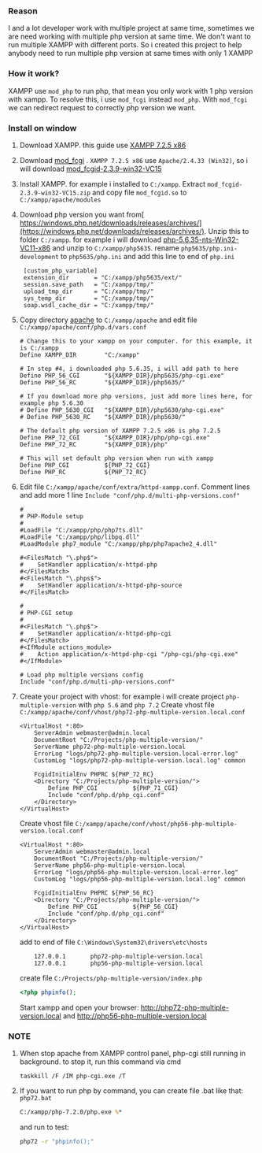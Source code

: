 ### Reason 
I and a lot developer work with multiple project at same time, sometimes we are need working with multiple php version 
at same time. We don't want to run multiple XAMPP with different ports. So i created this project to help anybody need
to run multiple php version at same times with only 1 XAMPP

### How it work?
XAMPP use `mod_php` to run php, that mean you only work with 1 php version with xampp. To resolve this, i use `mod_fcgi` 
instead `mod_php`. With `mod_fcgi` we can redirect request to correctly php version we want.

### Install on window
1. Download XAMPP. this guide use [XAMPP 7.2.5 x86](https://sourceforge.net/projects/xampp/files/XAMPP%20Windows/7.2.5/xampp-win32-7.2.5-0-VC15-installer.exe/download)
2. Download [mod_fcgi](https://www.apachelounge.com/download/) . `XAMPP 7.2.5 x86` use `Apache/2.4.33 (Win32)`, so i will download [mod_fcgid-2.3.9-win32-VC15](https://www.apachelounge.com/download/VC15/modules/mod_fcgid-2.3.9-win32-VC15.zip)
3. Install XAMPP. for example i installed to `C:/xampp`. Extract `mod_fcgid-2.3.9-win32-VC15.zip` and copy file `mod_fcgid.so` to `C:/xampp/apache/modules`  
4. Download php version you want from[ https://windows.php.net/downloads/releases/archives/](https://windows.php.net/downloads/releases/archives/). Unzip this to folder `C:/xampp`. for example i will download [php-5.6.35-nts-Win32-VC11-x86](https://windows.php.net/downloads/releases/archives/php-5.6.35-nts-Win32-VC11-x86.zip) and unzip to `C:/xampp/php5635`. rename `php5635/php.ini-development` to `php5635/php.ini` and add this line to end of `php.ini`
   ```
    [custom_php_variable]
    extension_dir       = "C:/xampp/php5635/ext/"
    session.save_path   = "C:/xampp/tmp/"
    upload_tmp_dir      = "C:/xampp/tmp/"
    sys_temp_dir        = "C:/xampp/tmp/"
    soap.wsdl_cache_dir = "C:/xampp/tmp/"
   ```
5. Copy directory [apache](https://github.com/hugdx/multiple-php-version-with-xampp/apache) to `C:/xampp/apache` and edit file `C:/xampp/apache/conf/php.d/vars.conf`
    ```
    # Change this to your xampp on your computer. for this example, it is C:/xampp
    Define XAMPP_DIR        "C:/xampp"
    
    # In step #4, i downloaded php 5.6.35, i will add path to here
    Define PHP_56_CGI       "${XAMPP_DIR}/php5635/php-cgi.exe"
    Define PHP_56_RC        "${XAMPP_DIR}/php5635/"
    
    # If you download more php versions, just add more lines here, for example php 5.6.30
    # Define PHP_5630_CGI   "${XAMPP_DIR}/php5630/php-cgi.exe"
    # Define PHP_5630_RC    "${XAMPP_DIR}/php5630/"
    
    # The default php version of XAMPP 7.2.5 x86 is php 7.2.5
    Define PHP_72_CGI       "${XAMPP_DIR}/php/php-cgi.exe"
    Define PHP_72_RC        "${XAMPP_DIR}/php"
    
    # This will set default php version when run with xampp
    Define PHP_CGI          ${PHP_72_CGI}
    Define PHP_RC           ${PHP_72_RC}
    ```
6. Edit file `C:/xampp/apache/conf/extra/httpd-xampp.conf`. 
    Comment lines and add more 1 line `Include "conf/php.d/multi-php-versions.conf"`
    ```
    #
    # PHP-Module setup
    #
    #LoadFile "C:/xampp/php/php7ts.dll"
    #LoadFile "C:/xampp/php/libpq.dll"
    #LoadModule php7_module "C:/xampp/php/php7apache2_4.dll"
    
    #<FilesMatch "\.php$">
    #    SetHandler application/x-httpd-php
    #</FilesMatch>
    #<FilesMatch "\.phps$">
    #    SetHandler application/x-httpd-php-source
    #</FilesMatch>

    #
    # PHP-CGI setup
    #
    #<FilesMatch "\.php$">
    #    SetHandler application/x-httpd-php-cgi
    #</FilesMatch>
    #<IfModule actions_module>
    #    Action application/x-httpd-php-cgi "/php-cgi/php-cgi.exe"
    #</IfModule>
    
    # Load php multiple versions config 
    Include "conf/php.d/multi-php-versions.conf"
    ```

7. Create your project with vhost: for example i will create project `php-multiple-version` with `php 5.6` and `php 7.2`
    Create vhost file `C:/xampp/apache/conf/vhost/php72-php-multiple-version.local.conf`
    ```
    <VirtualHost *:80>
        ServerAdmin webmaster@admin.local
        DocumentRoot "C:/Projects/php-multiple-version/"
        ServerName php72-php-multiple-version.local
        ErrorLog "logs/php72-php-multiple-version.local-error.log"
        CustomLog "logs/php72-php-multiple-version.local.log" common
    	
    	FcgidInitialEnv PHPRC ${PHP_72_RC}
    	<Directory "C:/Projects/php-multiple-version/">
    		Define PHP_CGI 			${PHP_71_CGI}
    		Include "conf/php.d/php_cgi.conf"
    	</Directory>
    </VirtualHost>
    ```
    
    Create vhost file `C:/xampp/apache/conf/vhost/php56-php-multiple-version.local.conf`
    ```
    <VirtualHost *:80>
        ServerAdmin webmaster@admin.local
        DocumentRoot "C:/Projects/php-multiple-version/"
        ServerName php56-php-multiple-version.local
        ErrorLog "logs/php56-php-multiple-version.local-error.log"
        CustomLog "logs/php56-php-multiple-version.local.log" common
    	
    	FcgidInitialEnv PHPRC ${PHP_56_RC}
    	<Directory "C:/Projects/php-multiple-version/">
    		Define PHP_CGI 			${PHP_56_CGI}
    		Include "conf/php.d/php_cgi.conf"
    	</Directory>
    </VirtualHost>
    ```
    
    add to end of file `C:\Windows\System32\drivers\etc\hosts`
    ```
    	127.0.0.1       php72-php-multiple-version.local
    	127.0.0.1       php56-php-multiple-version.local
    ```
    
    create file `C:/Projects/php-multiple-version/index.php`
    ```php
    <?php phpinfo();
    ```
    
    Start xampp and open your browser: http://php72-php-multiple-version.local and http://php56-php-multiple-version.local
    
### NOTE
1. When stop apache from XAMPP control panel, php-cgi still running in background. to stop it, run this command via cmd
   
    ```
    taskkill /F /IM php-cgi.exe /T
    
    ``` 
2. If you want to run php by command, you can create file .bat like that: `php72.bat`
    ```bat
    C:/xampp/php-7.2.0/php.exe %*    
    ```
    
    and run to test:
    ```bat
    php72 -r "phpinfo();"
    ```